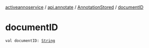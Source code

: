 [activeannoservice](../../index.md) / [api.annotate](../index.md) / [AnnotationStored](index.md) / [documentID](./document-i-d.md)

# documentID

`val documentID: `[`String`](https://kotlinlang.org/api/latest/jvm/stdlib/kotlin/-string/index.html)